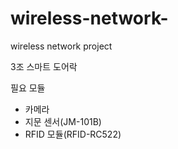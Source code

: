 # wireless-network-
wireless network project 

3조 스마트 도어락

필요 모듈
- 카메라
- 지문 센서(JM-101B)
- RFID 모듈(RFID-RC522)
